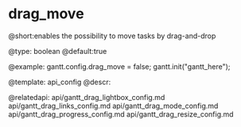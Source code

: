 drag_move
=============
@short:enables the possibility to move tasks by drag-and-drop
	

@type: boolean
@default:true

@example:
gantt.config.drag_move = false;
gantt.init("gantt_here");

@template:	api_config
@descr:

@relatedapi:
    api/gantt_drag_lightbox_config.md
	api/gantt_drag_links_config.md
    api/gantt_drag_mode_config.md
    api/gantt_drag_progress_config.md
    api/gantt_drag_resize_config.md

